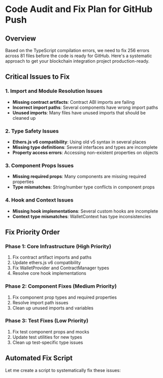 # Code Audit and Fix Plan for GitHub Push

## Overview
Based on the TypeScript compilation errors, we need to fix 256 errors across 81 files before the code is ready for GitHub. Here's a systematic approach to get your blockchain integration project production-ready.

## Critical Issues to Fix

### 1. Import and Module Resolution Issues
- **Missing contract artifacts**: Contract ABI imports are failing
- **Incorrect import paths**: Several components have wrong import paths
- **Unused imports**: Many files have unused imports that should be cleaned up

### 2. Type Safety Issues
- **Ethers.js v6 compatibility**: Using old v5 syntax in several places
- **Missing type definitions**: Several interfaces and types are incomplete
- **Property access errors**: Accessing non-existent properties on objects

### 3. Component Props Issues
- **Missing required props**: Many components are missing required properties
- **Type mismatches**: String/number type conflicts in component props

### 4. Hook and Context Issues
- **Missing hook implementations**: Several custom hooks are incomplete
- **Context type mismatches**: WalletContext has type inconsistencies

## Fix Priority Order

### Phase 1: Core Infrastructure (High Priority)
1. Fix contract artifact imports and paths
2. Update ethers.js v6 compatibility
3. Fix WalletProvider and ContractManager types
4. Resolve core hook implementations

### Phase 2: Component Fixes (Medium Priority)
1. Fix component prop types and required properties
2. Resolve import path issues
3. Clean up unused imports and variables

### Phase 3: Test Fixes (Low Priority)
1. Fix test component props and mocks
2. Update test utilities for new types
3. Clean up test-specific type issues

## Automated Fix Script

Let me create a script to systematically fix these issues: